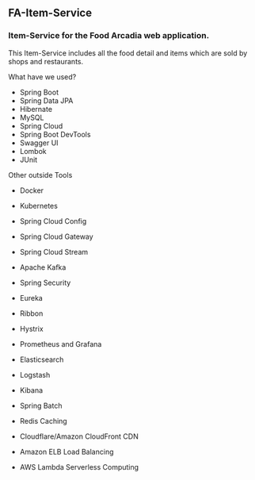## FA-Item-Service

### Item-Service for the Food Arcadia web application.

This Item-Service includes all the food detail and items which are sold by shops and restaurants.

What have we used?
* Spring Boot
* Spring Data JPA
* Hibernate
* MySQL
* Spring Cloud
* Spring Boot DevTools
* Swagger UI
* Lombok
* JUnit

Other outside Tools

* Docker
* Kubernetes
* Spring Cloud Config
* Spring Cloud Gateway
* Spring Cloud Stream
* Apache Kafka
* Spring Security
* Eureka
* Ribbon
* Hystrix
* Prometheus and Grafana
* Elasticsearch
* Logstash
* Kibana
* Spring Batch


* Redis Caching
* Cloudflare/Amazon CloudFront CDN
* Amazon ELB Load Balancing
* AWS Lambda Serverless Computing

